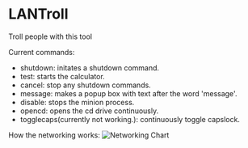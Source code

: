 # LANTroll
Troll people with this tool

Current commands:
- shutdown: initates a shutdown command.
- test: starts the calculator.
- cancel: stop any shutdown commands.
- message: makes a popup box with text after the word 'message'.
- disable: stops the minion process.
- opencd: opens the cd drive continuously.
- togglecaps(currently not working.): continuously toggle capslock.

How the networking works:
![Networking Chart]()
